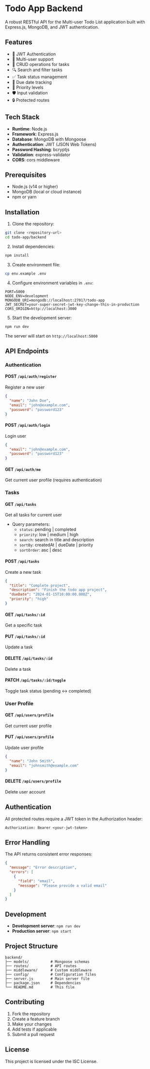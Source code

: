 # Todo App Backend

A robust RESTful API for the Multi-user Todo List application built with Express.js, MongoDB, and JWT authentication.

## Features

- 🔐 JWT Authentication
- 👥 Multi-user support
- 📝 CRUD operations for tasks
- 🔍 Search and filter tasks
- ✅ Task status management
- 📅 Due date tracking
- 🎯 Priority levels
- 🛡️ Input validation
- 🔒 Protected routes

## Tech Stack

- **Runtime**: Node.js
- **Framework**: Express.js
- **Database**: MongoDB with Mongoose
- **Authentication**: JWT (JSON Web Tokens)
- **Password Hashing**: bcryptjs
- **Validation**: express-validator
- **CORS**: cors middleware

## Prerequisites

- Node.js (v14 or higher)
- MongoDB (local or cloud instance)
- npm or yarn

## Installation

1. Clone the repository:
```bash
git clone <repository-url>
cd todo-app/backend
```

2. Install dependencies:
```bash
npm install
```

3. Create environment file:
```bash
cp env.example .env
```

4. Configure environment variables in `.env`:
```env
PORT=5000
NODE_ENV=development
MONGODB_URI=mongodb://localhost:27017/todo-app
JWT_SECRET=your-super-secret-jwt-key-change-this-in-production
CORS_ORIGIN=http://localhost:3000
```

5. Start the development server:
```bash
npm run dev
```

The server will start on `http://localhost:5000`

## API Endpoints

### Authentication

#### POST `/api/auth/register`
Register a new user
```json
{
  "name": "John Doe",
  "email": "john@example.com",
  "password": "password123"
}
```

#### POST `/api/auth/login`
Login user
```json
{
  "email": "john@example.com",
  "password": "password123"
}
```

#### GET `/api/auth/me`
Get current user profile (requires authentication)

### Tasks

#### GET `/api/tasks`
Get all tasks for current user
- Query parameters:
  - `status`: pending | completed
  - `priority`: low | medium | high
  - `search`: search in title and description
  - `sortBy`: createdAt | dueDate | priority
  - `sortOrder`: asc | desc

#### POST `/api/tasks`
Create a new task
```json
{
  "title": "Complete project",
  "description": "Finish the todo app project",
  "dueDate": "2024-01-15T10:00:00.000Z",
  "priority": "high"
}
```

#### GET `/api/tasks/:id`
Get a specific task

#### PUT `/api/tasks/:id`
Update a task

#### DELETE `/api/tasks/:id`
Delete a task

#### PATCH `/api/tasks/:id/toggle`
Toggle task status (pending ↔ completed)

### User Profile

#### GET `/api/users/profile`
Get current user profile

#### PUT `/api/users/profile`
Update user profile
```json
{
  "name": "John Smith",
  "email": "johnsmith@example.com"
}
```

#### DELETE `/api/users/profile`
Delete user account

## Authentication

All protected routes require a JWT token in the Authorization header:
```
Authorization: Bearer <your-jwt-token>
```

## Error Handling

The API returns consistent error responses:
```json
{
  "message": "Error description",
  "errors": [
    {
      "field": "email",
      "message": "Please provide a valid email"
    }
  ]
}
```

## Development

- **Development server**: `npm run dev`
- **Production server**: `npm start`

## Project Structure

```
backend/
├── models/          # Mongoose schemas
├── routes/          # API routes
├── middleware/      # Custom middleware
├── config/          # Configuration files
├── server.js        # Main server file
├── package.json     # Dependencies
└── README.md        # This file
```

## Contributing

1. Fork the repository
2. Create a feature branch
3. Make your changes
4. Add tests if applicable
5. Submit a pull request

## License

This project is licensed under the ISC License. 